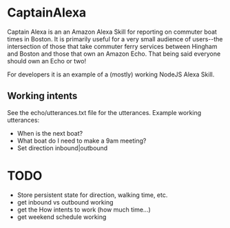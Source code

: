 CaptainAlexa
============

Captain Alexa is an an Amazon Alexa Skill for reporting on commuter boat times in Boston.  It is primarily useful for a very small audience of users--the intersection of those that take commuter ferry services between Hingham and Boston and those that own an Amazon Echo. That being said everyone should own an Echo or two!

For developers it is an example of a (mostly) working NodeJS Alexa Skill.

## Working intents
See the echo/utterances.txt file for the utterances.  Example working utterances:

* When is the next boat?
* What boat do I need to make a 9am meeting?
* Set direction inbound|outbound


# TODO
* Store persistent state for direction, walking time, etc.
* get inbound vs outbound working
* get the How intents to work (how much time...)
* get weekend schedule working